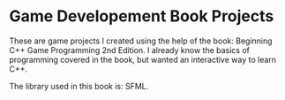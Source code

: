 # Game Developement Book Projects
These are game projects I created using the help of the book: Beginning C++ Game Programming 2nd Edition.
I already know the basics of programming covered in the book, but wanted an interactive way to learn C++.

The library used in this book is: SFML.
